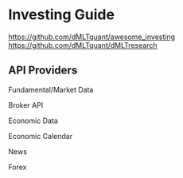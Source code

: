 # Investing Guide

https://github.com/dMLTquant/awesome_investing
https://github.com/dMLTquant/dMLTresearch

## API Providers

Fundamental/Market Data

Broker API

Economic Data

Economic Calendar

News

Forex
